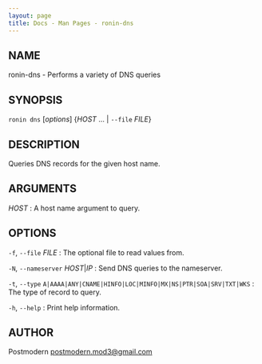 ```yaml
---
layout: page
title: Docs - Man Pages - ronin-dns
---
```


## NAME

ronin-dns - Performs a variety of DNS queries

## SYNOPSIS

`ronin dns` [*options*] {*HOST* ... \| `--file` *FILE*}

## DESCRIPTION

Queries DNS records for the given host name.

## ARGUMENTS

*HOST*
: A host name argument to query.

## OPTIONS

`-f`, `--file` *FILE*
: The optional file to read values from.

`-N`, `--nameserver` *HOST*|*IP*
: Send DNS queries to the nameserver.

`-t`, `--type` `A|AAAA|ANY|CNAME|HINFO|LOC|MINFO|MX|NS|PTR|SOA|SRV|TXT|WKS`
: The type of record to query.

`-h`, `--help`
: Print help information.

## AUTHOR

Postmodern <postmodern.mod3@gmail.com>


